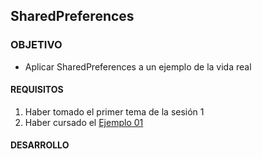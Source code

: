 ## SharedPreferences

### OBJETIVO 

- Aplicar SharedPreferences a un ejemplo de la vida real

#### REQUISITOS 

1. Haber tomado el primer tema de la sesión 1
2. Haber cursado el [Ejemplo 01](Ejemplo-01)

#### DESARROLLO
